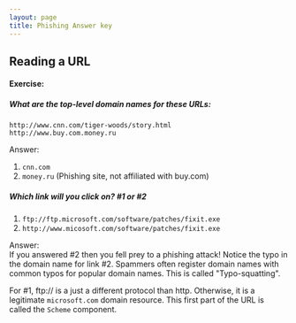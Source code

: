 ```yaml
---
layout: page
title: Phishing Answer key
---
```


## Reading a URL
#### Exercise:

##### What are the top-level domain names for these URLs:

```
http://www.cnn.com/tiger-woods/story.html   
http://www.buy.com.money.ru
```

Answer:

1. `cnn.com`
2. `money.ru` (Phishing site, not affiliated with buy.com)


##### Which link will you click on? #1 or #2

1. `ftp://ftp.microsoft.com/software/patches/fixit.exe`
2. `http://www.micosoft.com/software/patches/fixit.exe`

Answer:  
If you answered #2 then you fell prey to a phishing attack! Notice the typo in the domain name for link #2. Spammers often register domain names with common typos for popular domain names. This is called "Typo-squatting".

For #1, ftp:// is a just a different protocol than http. Otherwise, it is a legitimate `microsoft.com` domain resource. This first part of the URL is called the `Scheme` component. 
